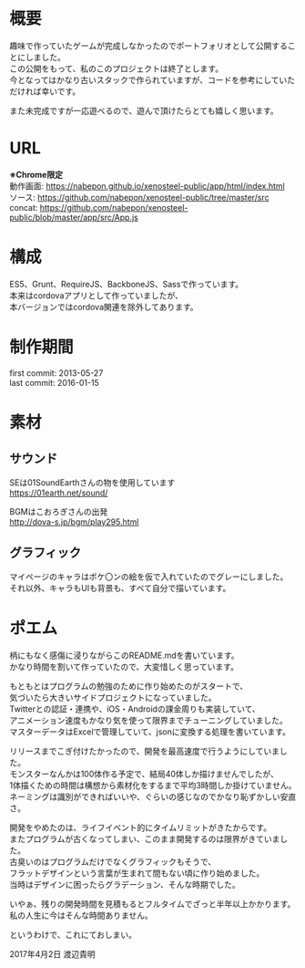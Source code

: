 # 概要
趣味で作っていたゲームが完成しなかったのでポートフォリオとして公開することにしました。  
この公開をもって、私のこのプロジェクトは終了とします。  
今となってはかなり古いスタックで作られていますが、コードを参考にしていただければ幸いです。  

また未完成ですが一応遊べるので、遊んで頂けたらとても嬉しく思います。  

# URL
**※Chrome限定**  
動作画面: https://nabepon.github.io/xenosteel-public/app/html/index.html  
ソース: https://github.com/nabepon/xenosteel-public/tree/master/src  
concat: https://github.com/nabepon/xenosteel-public/blob/master/app/src/App.js  

# 構成
ES5、Grunt、RequireJS、BackboneJS、Sassで作っています。  
本来はcordovaアプリとして作っていましたが、  
本バージョンではcordova関連を除外してあります。  

# 制作期間
first commit: 2013-05-27  
last commit: 2016-01-15  

# 素材

## サウンド
SEは01SoundEarthさんの物を使用しています  
https://01earth.net/sound/  

BGMはこおろぎさんの出発  
http://dova-s.jp/bgm/play295.html  

## グラフィック
マイページのキャラはポケ〇ンの絵を仮で入れていたのでグレーにしました。  
それ以外、キャラもUIも背景も、すべて自分で描いています。  

# ポエム
柄にもなく感傷に浸りながらこのREADME.mdを書いています。  
かなり時間を割いて作っていたので、大変惜しく思っています。  

もともとはプログラムの勉強のために作り始めたのがスタートで、  
気づいたら大きいサイドプロジェクトになっていました。  
Twitterとの認証・連携や、iOS・Androidの課金周りも実装していて、  
アニメーション速度もかなり気を使って限界までチューニングしていました。  
マスターデータはExcelで管理していて、jsonに変換する処理を書いています。  

リリースまでこぎ付けたかったので、開発を最高速度で行うようにしていました。  
モンスターなんかは100体作る予定で、結局40体しか描けませんでしたが、  
1体描くための時間は構想から素材化をするまで平均3時間しか掛けていません。  
ネーミングは識別ができればいいや、ぐらいの感じなのでかなり恥ずかしい安直さ。  

開発をやめたのは、ライフイベント的にタイムリミットがきたからです。  
またプログラムが古くなってしまい、このまま開発するのは限界がきていました。  
古臭いのはプログラムだけでなくグラフィックもそうで、  
フラットデザインという言葉が生まれて間もない頃に作り始めました。  
当時はデザインに困ったらグラデーション、そんな時期でした。  

いやぁ、残りの開発時間を見積もるとフルタイムでざっと半年以上かかります。  
私の人生に今はそんな時間ありません。  

というわけで、これにておしまい。  

2017年4月2日 渡辺貴明  